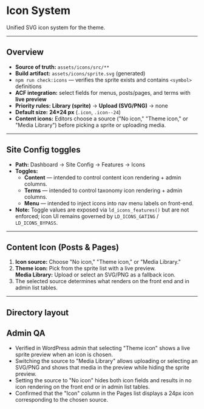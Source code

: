 # Icon System

Unified SVG icon system for the theme.

---

## Overview

- **Source of truth:** `assets/icons/src/**`
- **Build artifact:** `assets/icons/sprite.svg` (generated)
- `npm run check:icons` — verifies the sprite exists and contains `<symbol>` definitions
- **ACF integration:** select fields for menus, posts/pages, and terms with **live preview**
- **Priority rules:** **Library (sprite)** → **Upload (SVG/PNG)** → none
- **Default size:** **24×24 px** (`.icon`, `.icon--24`)
- **Content icons:** Editors choose a source ("No icon," "Theme icon," or "Media Library") before picking a sprite or uploading media.

---

## Site Config toggles

- **Path:** Dashboard → Site Config → Features → Icons
- **Toggles:**
  - **Content** — intended to control content icon rendering + admin columns.
  - **Terms** — intended to control taxonomy icon rendering + admin columns.
  - **Menu** — intended to inject icons into nav menu labels on front-end.
- **Note:** Toggle values are exposed via `ld_icons_features()` but are not enforced; icon UI remains governed by `LD_ICONS_GATING` / `LD_ICONS_BYPASS`.

---

## Content Icon (Posts & Pages)

1. **Icon source:** Choose "No icon," "Theme icon," or "Media Library."
2. **Theme icon:** Pick from the sprite list with a live preview.  
   **Media Library:** Upload or select an SVG/PNG as a fallback icon.
3. The selected source determines what renders on the front end and in admin list tables.

---

## Directory layout

## Admin QA

- Verified in WordPress admin that selecting "Theme icon" shows a live sprite preview when an icon is chosen.
- Switching the source to "Media Library" allows uploading or selecting an SVG/PNG and shows that media in the preview while hiding the sprite preview.
- Setting the source to "No icon" hides both icon fields and results in no icon rendering on the front end or in admin list tables.
- Confirmed that the "Icon" column in the Pages list displays a 24px icon corresponding to the chosen source.

